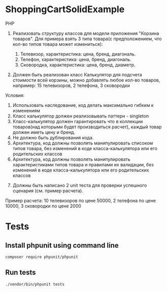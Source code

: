 # ShoppingCartSolidExample

PHP

1. Реализовать структуру классов для модели приложения "Корзина товаров". Для примера взять 3 типа товара(с предположением, что кол-во типов товара может измениться):
	1) Телевизор, характеристика: цена, бренд, диагональ.
	2) Телефон, характеристика: цена, бренд, диагональ.
	3) Сковородка, характеристика: цена, бренд, диаметр.


2. Должен быть реализован класс Калькулятор для подсчета стоимости всей корзины, можно добавлять любое кол-во товаров, например:
15 телевизоров, 2 телефона, 3 сковородки

Условия:
1) Использовать наследование, код делать максимально гибким к изменениям
2) Класс калькулятор должен реализовывать паттерн - singleton 
3) Класс-калькулятор должен гарантировать что в коллекции товаров(над которыми будет производиться расчет), каждый товар должен иметь цену и бренд.
4) Не должно быть дублирования кода.
5) Архитектура, код должны позволять манипулировать списоком типов товара, без изменений в коде класса-калькулятора или его родительских классов
6) Архитектура, код должны позволять манипулировать характеристиками типов товара и правилами их валидации, без изменений в коде класса-калькулятора или его родительских классов
7. Должны быть написано 2 unit теста для проверки успешного сценария (см. пример расчета).


Пример расчета:
10 телевизоров по цене 50000, 2 телефона по цене 10000, 3 сковородки по цене 2000

# Tests

## Install phpunit using command line
`composer require phpunit/phpunit`
## Run tests
`./vendor/bin/phpunit tests`